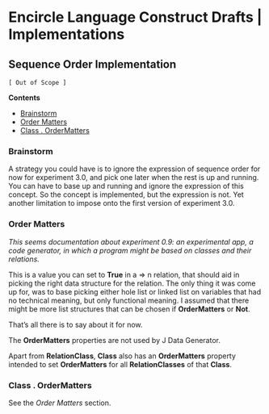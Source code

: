 Encircle Language Construct Drafts | Implementations
====================================================

Sequence Order Implementation
-----------------------------

`[ Out of Scope ]`

__Contents__

- [Brainstorm](#brainstorm)
- [Order Matters](#order-matters)
- [Class . OrderMatters](#class--ordermatters)

### Brainstorm

A strategy you could have is to ignore the expression of sequence order for now for experiment 3.0, and pick one later when the rest is up and running. You can have to base up and running and ignore the expression of this concept. So the concept is implemented, but the expression is not. Yet another limitation to impose onto the first version of experiment 3.0.

### Order Matters

*This seems documentation about experiment 0.9: an experimental app, a code generator, in which a program might be based on classes and their relations.*

This is a value you can set to __True__ in a => n relation, that should aid in picking the right data structure for the relation. The only thing it was come up for, was to base picking either hole list or linked list on variables that had no technical meaning, but only functional meaning. I assumed that there might be more list structures that can be chosen if __OrderMatters__ or __Not__.

That’s all there is to say about it for now.

The __OrderMatters__ properties are not used by J Data Generator.

Apart from __RelationClass__, __Class__ also has an __OrderMatters__ property intended to set __OrderMatters__ for all __RelationClasses__ of that __Class__.

### Class . OrderMatters

See the *Order Matters* section.